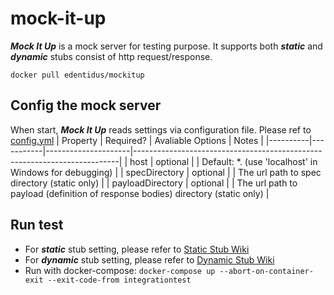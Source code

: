 # mock-it-up
***Mock It Up*** is a mock server for testing purpose. It supports both ***static*** and ***dynamic*** stubs consist of http request/response.


```docker 
docker pull edentidus/mockitup
```

## Config the mock server
When start, ***Mock It Up*** reads settings via configuration file. Please ref to [config.yml](https://github.com/vincent-scw/mock-it-up/blob/main/test/MockItUp.IntegrationTest/mockitup.d/conf.yml)
| Property | Required? | Avaliable Options   | Notes                                                                    |
|----------|-----------|---------------------|--------------------------------------------------------------------------|
| host     | optional  |                     | Default: &ast;. (use 'localhost' in Windows for debugging)                   |
| specDirectory | optional  |                | The url path to spec directory (static only) |
| payloadDirectory | optional  |             | The url path to payload (definition of response bodies) directory (static only) |

## Run test
* For ***static*** stub setting, please refer to [Static Stub Wiki](https://github.com/vincent-scw/mock-it-up/wiki/Static-Stub)
* For ***dynamic*** stub setting, please refer to [Dynamic Stub Wiki](https://github.com/vincent-scw/mock-it-up/wiki/Dynamic-Stub)
* Run with docker-compose: ```docker-compose up --abort-on-container-exit --exit-code-from integrationtest```
